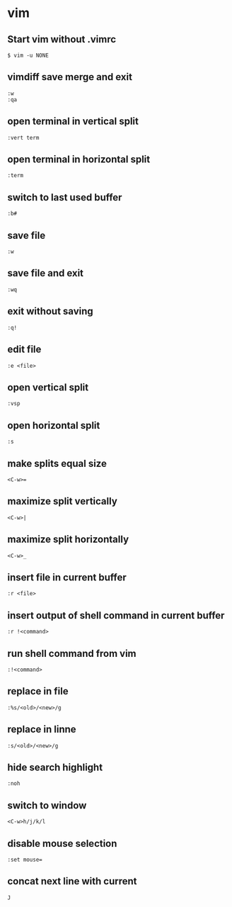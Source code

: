 # vim

## Start vim without .vimrc

    $ vim -u NONE

## vimdiff save merge and exit

    :w
    :qa

## open terminal in vertical split

	:vert term

## open terminal in horizontal split

	:term

## switch to last used buffer

	:b#

## save file

	:w

## save file and exit

	:wq

## exit without saving

	:q!

## edit file

	:e <file>

## open vertical split

	:vsp

## open horizontal split

	:s

## make splits equal size

	<C-w>=

## maximize split vertically

	<C-w>|

## maximize split horizontally

	<C-w>_

## insert file in current buffer

	:r <file>

## insert output of shell command in current buffer

	:r !<command>

## run shell command from vim

	:!<command>

## replace in file

	:%s/<old>/<new>/g

## replace in linne

	:s/<old>/<new>/g

## hide search highlight

	:noh

## switch to window

	<C-w>h/j/k/l

## disable mouse selection

	:set mouse=

## concat next line with current

	J
